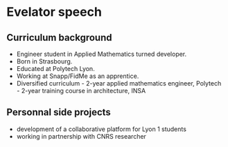 # Evelator speech

## Curriculum background

- Engineer student in Applied Mathematics turned developer.
- Born in Strasbourg.
- Educated at Polytech Lyon.
- Working at Snapp/FidMe as an apprentice.
- Diversified curriculum - 2-year applied mathematics engineer, Polytech - 2-year training course in architecture, INSA

## Personnal side projects

- development of a collaborative platform for Lyon 1 students
- working in partnership with CNRS researcher
